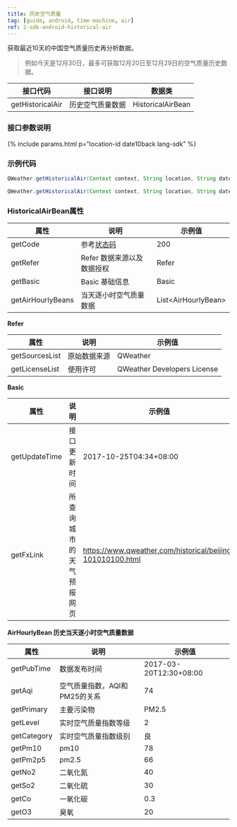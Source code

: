 ```yaml
---
title: 历史空气质量
tag: [guide, android, time-machine, air]
ref: 2-sdk-android-historical-air
---
```


获取最近10天的中国空气质量历史再分析数据。

> 例如今天是12月30日，最多可获取12月20日至12月29日的空气质量历史数据。


| 接口代码| 接口说明                  | 数据类            |
| ---------------- | ---------------- | ----------------- |
| getHistoricalAir| 历史空气质量数据  | HistoricalAirBean |

### 接口参数说明

{% include params.html p="location-id date10back lang-sdk" %}

### 示例代码

```java
QWeather.getHistoricalAir(Context context, String location, String date, QWeather.OnResultAirHistoricalBeanListener listener) ;

QWeather.getHistoricalAir(Context context, String location, String date, Lang lang, Unit unit,QWeather.OnResultAirHistoricalBeanListener listener)
```

### HistoricalAirBean属性

| 属性              | 说明                       | 示例值                    |
| ----------------- | -------------------------- | ------------------------- |
| getCode           | 参考[状态码](/docs/resource/status-code/)                    | 200   |
| getRefer          | Refer 数据来源以及数据授权 | Refer                     |
| getBasic          | Basic 基础信息             | Basic                     |
| getAirHourlyBeans | 当天逐小时空气质量数据     | List&lt;AirHourlyBean&gt; |

**Refer**

| 属性           | 说明         | 示例值             |
| -------------- | ------------ | ------------------ |
| getSourcesList | 原始数据来源 | QWeather      |
| getLicenseList | 使用许可     | QWeather Developers License |

**Basic**

| 属性          | 说明                     | 示例值               |
| ------------- | ------------------------ | -------------------- |
| getUpdateTime | 接口更新时间             | 2017-10-25T04:34+08:00     |
| getFxLink     | 所查询城市的天气预报网页 | https://www.qweather.com/historical/beijing-101010100.html |

**AirHourlyBean 历史当天逐小时空气质量数据**

| 属性        | 说明                              | 示例值           |
| ----------- | --------------------------------- | ---------------- |
| getPubTime  | 数据发布时间 | 2017-03-20T12:30+08:00 |
| getAqi      | 空气质量指数，AQI和PM25的关系     | 74               |
| getPrimary  | 主要污染物                        | PM2.5             |
| getLevel    | 实时空气质量指数等级              | 2                |
| getCategory | 实时空气质量指数级别              | 良               |
| getPm10     | pm10                              | 78               |
| getPm2p5    | pm2.5                              | 66               |
| getNo2      | 二氧化氮                          | 40               |
| getSo2      | 二氧化硫                          | 30               |
| getCo       | 一氧化碳                          | 0.3               |
| getO3       | 臭氧                              | 20               |
